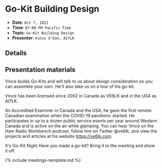 # Go-Kit Building Design

* **Date**: `Oct 7, 2022`
* **Time**: `07:00 PM Pacific Time`
* **Topic**: `Go-Kit Building Design`
* **Presenter**: `Vince d'Eon, AI7LK`

## Details

## Presentation materials

Vince builds Go-Kits and will talk to us about design consideration so you can assemble your own. He'll also take us on a tour of his go-kit.

 
Vince has been licensed since 2002 in Canada as VE6LK and in the USA as AI7LK. 


An Accredited Examiner in Canada and the USA, he gave the first remote Canadian examination when the COVID-19 pandemic started. He participates in up to a dozen public service events per year around Western Canada and is active on the air while glamping. You can hear Vince on the Ham Radio Workbench podcast, follow him on Twitter @ve6lk, and view the projects and articles at his website <https://ve6lk.com>.

 It's Go-Kit Night
              Have you made a go-kit? Bring it to the meeting and show it off.
 

{% include meetings-template.md %}

